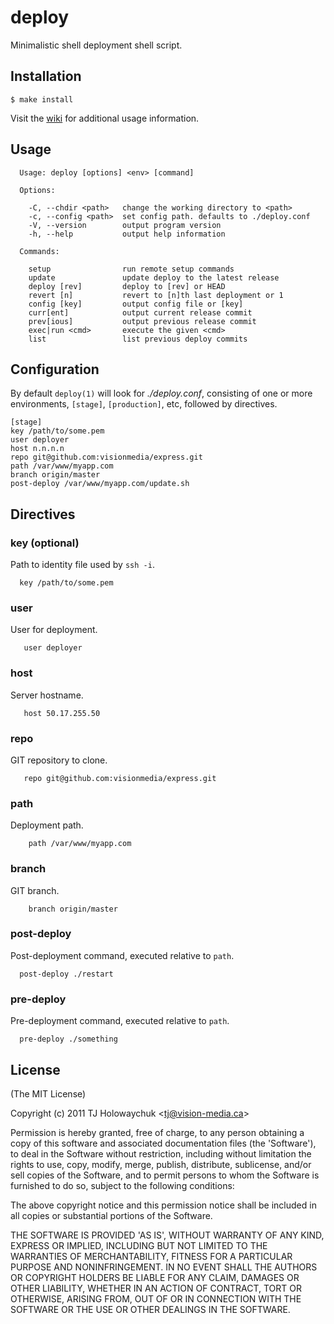 
# deploy

  Minimalistic shell deployment shell script.

## Installation

    $ make install

  Visit the [wiki](https://github.com/visionmedia/deploy/wiki) for additional usage information.

## Usage


      Usage: deploy [options] <env> [command]

      Options:

        -C, --chdir <path>   change the working directory to <path>
        -c, --config <path>  set config path. defaults to ./deploy.conf
        -V, --version        output program version
        -h, --help           output help information

      Commands:

        setup                run remote setup commands
        update               update deploy to the latest release
        deploy [rev]         deploy to [rev] or HEAD
        revert [n]           revert to [n]th last deployment or 1
        config [key]         output config file or [key]
        curr[ent]            output current release commit
        prev[ious]           output previous release commit
        exec|run <cmd>       execute the given <cmd>
        list                 list previous deploy commits

## Configuration

 By default `deploy(1)` will look for _./deploy.conf_, consisting of one or more environments, `[stage]`, `[production]`, etc, followed by directives.

    [stage]
    key /path/to/some.pem
    user deployer
    host n.n.n.n
    repo git@github.com:visionmedia/express.git
    path /var/www/myapp.com
    branch origin/master
    post-deploy /var/www/myapp.com/update.sh

## Directives

### key (optional)

  Path to identity file used by `ssh -i`.
  
      key /path/to/some.pem

### user

  User for deployment.
   
       user deployer

### host

  Server hostname.
   
       host 50.17.255.50

### repo

  GIT repository to clone.
   
       repo git@github.com:visionmedia/express.git

### path

  Deployment path.
    
        path /var/www/myapp.com

### branch

  GIT branch.
    
        branch origin/master

### post-deploy

  Post-deployment command, executed relative to `path`.
    
      post-deploy ./restart

### pre-deploy

  Pre-deployment command, executed relative to `path`.

      pre-deploy ./something

## License 

(The MIT License)

Copyright (c) 2011 TJ Holowaychuk &lt;tj@vision-media.ca&gt;

Permission is hereby granted, free of charge, to any person obtaining
a copy of this software and associated documentation files (the
'Software'), to deal in the Software without restriction, including
without limitation the rights to use, copy, modify, merge, publish,
distribute, sublicense, and/or sell copies of the Software, and to
permit persons to whom the Software is furnished to do so, subject to
the following conditions:

The above copyright notice and this permission notice shall be
included in all copies or substantial portions of the Software.

THE SOFTWARE IS PROVIDED 'AS IS', WITHOUT WARRANTY OF ANY KIND,
EXPRESS OR IMPLIED, INCLUDING BUT NOT LIMITED TO THE WARRANTIES OF
MERCHANTABILITY, FITNESS FOR A PARTICULAR PURPOSE AND NONINFRINGEMENT.
IN NO EVENT SHALL THE AUTHORS OR COPYRIGHT HOLDERS BE LIABLE FOR ANY
CLAIM, DAMAGES OR OTHER LIABILITY, WHETHER IN AN ACTION OF CONTRACT,
TORT OR OTHERWISE, ARISING FROM, OUT OF OR IN CONNECTION WITH THE
SOFTWARE OR THE USE OR OTHER DEALINGS IN THE SOFTWARE.